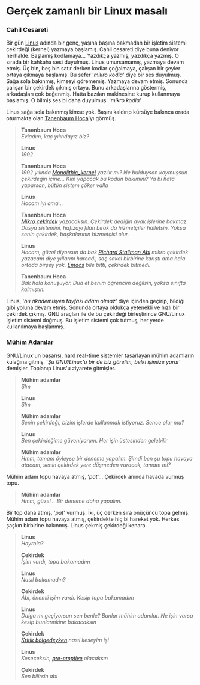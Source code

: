 Gerçek zamanlı bir Linux masalı
===============================

### Cahil Cesareti
Bir gün [Linus](https://en.wikipedia.org/wiki/Linus_Torvalds) adında bir genç,
yaşına başına bakmadan bir işletim sistemi çekirdeği (kernel) yazmaya başlamış.
Cahil cesareti diye buna deniyor herhalde. Başlamış kodlamaya... Yazdıkça
yazmış, yazdıkça yazmış. O sırada bir kahkaha sesi duyulmuş. Linus umursamamış,
yazmaya devam etmiş. Üç bin, beş bin satır derken kodlar çoğalmaya, çalışan bir
şeyler ortaya çıkmaya başlamış. Bu sefer '*mikro kodla*' diye bir ses duyulmuş.
Sağa sola bakınmış, kimseyi görememiş. Yazmaya devam etmiş. Sonunda çalışan bir
çekirdek çıkmış ortaya. Bunu arkadaşlarına göstermiş, arkadaşları çok beğenmiş.
Hatta bazıları makinesine kurup kullanmaya başlamış. O bilmiş ses bi daha
duyulmuş: '*mikro kodla*'

Linus sağa sola bakınmış kimse yok. Başını kaldırıp kürsüye bakınca orada
oturmakta olan [Tanenbaum
Hoca](https://en.wikipedia.org/wiki/Andrew_S._Tanenbaum)'yı görmüş.

> **Tanenbaum Hoca**   
> *Evladım, kaç yılındayız biz?*   
>
> **Linus**   
> *1992*   
>
> **Tanenbaum Hoca**   
> *1992 yılında [Monolithic_kernel](https://en.wikipedia.org/wiki/Monolithic_kernel) yazılır mı?
> Ne bulduysan koymuşsun çekirdeğin içine... Kim yapacak bu kodun bakımını?
> Ya bi hata yaparsan, bütün sistem çöker valla*   
>
> **Linus**   
> *Hocam iyi ama...*   
>
> **Tanenbaum Hoca**   
> *[Mikro çekirdek](https://en.wikipedia.org/wiki/Microkernel) yazacaksın.
> Çekirdek dediğin ayak işlerine bakmaz. Dosya sistemini, hafızayı filan bırak da
> hizmetçiler halletsin. Yoksa senin çekirdek, başkalarının hizmetçisi olur.*   
>
> **Linus**   
> *Hocam, güzel diyorsun da bak [Richard Stallman Abi](https://en.wikipedia.org/wiki/Richard_Stallman) mikro çekirdek yazacam
> diye yıllarını harcadı, saç sakal birbirine karıştı ama hala ortada birşey yok.
> [Emacs](http://www.gnu.org/software/emacs/) bile bitti, çekirdek bitmedi.*
>
> **Tanenbaum Hoca**   
>    *Bak hala konuşuyor. Dua et benim öğrencim değilsin, yoksa sınıfta kalmıştın.*

Linus, '*bu akademisyen tayfası adam olmaz*' diye içinden geçirip, bildiği gibi
yoluna devam etmiş. Sonunda ortaya oldukça yetenekli ve hızlı bir çekirdek
çıkmış. GNU araçları ile de bu çekirdeği birleştirince GNU/Linux işletim
sistemi doğmuş. Bu işletim sistemi çok tutmuş, her yerde kullanılmaya
başlanmış.


### Mühim Adamlar
GNU/Linux'un başarısı, [hard
real-time](/2009/04/gercek-zamanli-sistem-nedir.md#soft-real-time-ve-hard-real-time)
sistemler tasarlayan mühim adamların kulağına gitmiş. '*Şu GNU/Linux'u
bir de biz görelim, belki işimize yarar*' demişler. Toplanıp Linus'u ziyarete
gitmişler.

> **Mühim adamlar**   
> *Slm*   
>
> **Linus**   
> *Slm*   
>
> **Mühim adamlar**   
> *Senin çekirdeği, bizim işlerde kullanmak istiyoruz. Sence olur mu?*   
>
> **Linus**   
> *Ben çekirdeğime güveniyorum. Her işin üstesinden gelebilir*   
>
> **Mühim adamlar**   
> *Hmm, tamam öyleyse bir deneme yapalım. Şimdi ben şu topu havaya atacam,
> senin çekirdek yere düşmeden vuracak, tamam mi?*

Mühim adam topu havaya atmış, '*pat*'... Çekirdek anında havada vurmuş topu.

> **Mühim adamlar**   
> *Hmm, güzel... Bir deneme daha yapalım.*

Bir top daha atmış, '*pat*' vurmuş. İki, üç derken sıra onüçüncü topa gelmiş.
Mühim adam topu havaya atmış, çekirdekte hiç bi hareket yok. Herkes şaşkın
birbirine bakınmış. Linus çekmiş çekirdeği kenara.

> **Linus**   
> *Hayrola?*   
>
> **Çekirdek**   
> *İşim vardı, topa bakamadım*   
>
> **Linus**   
> *Nasıl bakamadın?*   
>
> **Çekirdek**   
> *Abi, önemli işim vardı. Kesip topa bakamadım*   
>
> **Linus**   
> *Dalga mı geçiyorsun sen benle? Bunlar mühim adamlar. Ne işin varsa kesip
> bunlarınkine bakacaksın*   
>
> **Çekirdek**   
> *[Kritik
> bölgedeyken](https://en.wikipedia.org/wiki/Critical_section#Kernel_Level_Critical_Sections)
> nasıl keseyim işi*   
>
> **Linus**   
> *Keseceksin,
> [pre-emptive](/2009/04/gercek-zamanli-sistem-nedir.md#pre-emptive-nedir)
> olacaksın*   
>
> **Çekirdek**   
> *Sen bilirsin abi*

